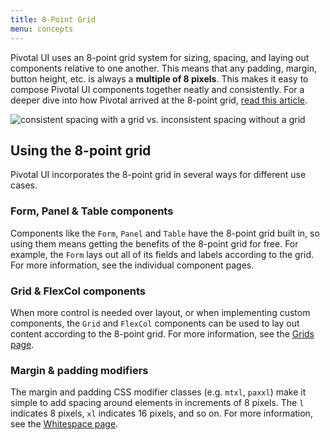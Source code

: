```yaml
---
title: 8-Point Grid
menu: concepts
---
```


Pivotal UI uses an 8-point grid system for sizing, spacing, and laying out components relative to one another. This means that any padding, margin, button height, etc. is always a **multiple of 8 pixels**. This makes it easy to compose Pivotal UI components together neatly and consistently. For a deeper dive into how Pivotal arrived at the 8-point grid, [read this article](https://builttoadapt.io/intro-to-the-8-point-grid-system-d2573cde8632).

![consistent spacing with a grid vs. inconsistent spacing without a grid](https://cdn-images-1.medium.com/max/2000/1*Kcx60oAWZioon-V_RR-IQA.png)

## Using the 8-point grid

Pivotal UI incorporates the 8-point grid in several ways for different use cases.

### Form, Panel & Table components

Components like the `Form`, `Panel` and `Table` have the 8-point grid built in, so using them means getting the benefits of the 8-point grid for free. For example, the `Form` lays out all of its fields and labels according to the grid. For more information, see the individual component pages.

### Grid & FlexCol components

When more control is needed over layout, or when implementing custom components, the `Grid` and `FlexCol` components can be used to lay out content according to the 8-point grid. For more information, see the [Grids page](/grids).

### Margin & padding modifiers

The margin and padding CSS modifier classes (e.g. `mtxl`, `paxxl`) make it simple to add spacing around elements in increments of 8 pixels. The `l` indicates 8 pixels, `xl` indicates 16 pixels, and so on. For more information, see the [Whitespace page](/whitespace).